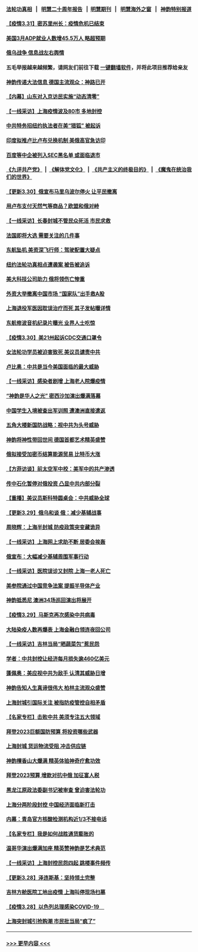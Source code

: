 #### [法轮功真相](https://github.com/gfw-breaker/truth/blob/master/README.md?t=0) &nbsp;&nbsp;|&nbsp;&nbsp; [明慧二十周年报告](https://github.com/gfw-breaker/mh-reports/blob/master/README.md?t=0) &nbsp;&nbsp;|&nbsp;&nbsp;[明慧期刊](https://github.com/gfw-breaker/mh-qikan) &nbsp;&nbsp;|&nbsp;&nbsp; [明慧海外之窗](https://github.com/gfw-breaker/mh-news/blob/master/README.md?t=0) &nbsp;&nbsp;|&nbsp;&nbsp; [神韵特别报道](https://github.com/gfw-breaker/mh-news/blob/master/shenyun.md?t=0)
#### [【疫情3.31】密苏里州长：疫情危机已结束](../pages/nf4514/n13685504.md?t=03311952) 
#### [美国3月ADP就业人数增45.5万人 略超预期](../pages/nf4514/n13684903.md?t=03311952) 
#### [俄乌战争 信息战左右舆情](../pages/nf4514/n13684987.md?t=03311952) 
#### 五毛举报越来越频繁，请网友们前往下载 [一键翻墙软件](https://github.com/gfw-breaker/ssr-accounts)，并将此项目推荐给亲友
#### [神韵传递大法信息 德国主流观众：神路已开](../pages/nf4514/n13684680.md?t=03311952) 
#### [【内幕】山东对入京访民实施“动态清零”](../pages/nf4514/n13684663.md?t=03311952) 
#### [【一线采访】上海疫情波及80市 多地封控](../pages/nf4514/n13684549.md?t=03311952) 
#### [中共特务招纽约执法者在美“猎狐” 被起诉](../pages/nf4514/n13684494.md?t=03311952) 
#### [印度拟推卢比卢布兑换机制 美俄高官急访印](../pages/nf4514/n13684425.md?t=03311952) 
#### [百度等中企被列入SEC黑名单 或面临退市](../pages/nf4514/n13684166.md?t=03311952) 
#### [《九评共产党》](https://github.com/begood0513/9ping.md/blob/master/README.md) &nbsp;|&nbsp; [《解体党文化》](../../../../jtdwh.md/blob/master/README.md)  &nbsp;|&nbsp; [《共产主义的终极目的》](../../../../gczydzjmd.md/blob/master/README.md) &nbsp;|&nbsp; [《魔鬼在统治我们的世界》](../../../../mgztzwmdsj.md/blob/master/README.md) 
#### [【更新3.30】俄宣布马里乌波尔停火 让平民撤离](../pages/nf4514/n13683312.md?t=03311952) 
#### [用卢布支付天然气等商品？欧盟和俄对峙](../pages/nf4514/n13684096.md?t=03311952) 
#### [【一线采访】长春封城不管民众死活 市民求救](../pages/nf4514/n13683449.md?t=03311952) 
#### [法国即将大选 需要关注的几件事](../pages/nf4514/n13683808.md?t=03311952) 
#### [东航坠机 美资深飞行师：驾驶配置大疑点](../pages/nf4514/n13683989.md?t=03311952) 
#### [纽约法轮功真相点遭袭案 被告被追诉](../pages/nf4514/n13682451.md?t=03311952) 
#### [美大科技公司助力 俄将领伤亡惨重](../pages/nf4514/n13683899.md?t=03311952) 
#### [外资大举撤离中国市场 “国家队”出手救A股](../pages/nf4514/n13683770.md?t=03311952) 
#### [上海退役军医因耽误治疗而死 其子发帖曝详情](../pages/nf4514/n13682858.md?t=03311952) 
#### [东航修波音机纪录片曝光 业界人士吃惊](../pages/nf4514/n13681599.md?t=03311952) 
#### [【疫情3.30】美21州起诉CDC交通口罩令](../pages/nf4514/n13681868.md?t=03311952) 
#### [女法轮功学员被迫害致死 美议员谴责中共](../pages/nf4514/n13682069.md?t=03311952) 
#### [卢比奥：中共是当今美国面临的最大威胁](../pages/nf4514/n13682531.md?t=03311952) 
#### [【一线采访】感染者剧增 上海老人院爆疫情](../pages/nf4514/n13682806.md?t=03311952) 
#### [“神韵是华人之光” 密西沙加演出爆满落幕](../pages/nf4514/n13682869.md?t=03311952) 
#### [中国学生入境被查出军训照 遭澳洲直接遣返](../pages/nf4514/n13682914.md?t=03311952) 
#### [五角大楼新国防战略：视中共为头号威胁](../pages/nf4514/n13682512.md?t=03311952) 
#### [神韵将神性带回世间 德国首都艺术精英盛赞](../pages/nf4514/n13682628.md?t=03311952) 
#### [俄拟接受加密币结算能源贸易 比特币大涨](../pages/nf4514/n13682181.md?t=03311952) 
#### [【方菲访谈】前太空军中校：美军中的共产渗透](../pages/nf4514/n13681422.md?t=03311952) 
#### [传中石化暂停对俄投资 凸显中共内部分裂](../pages/nf4514/n13682268.md?t=03311952) 
#### [【重播】美议员斯科特圆桌会：中共威胁全球](../pages/nf4514/n13681321.md?t=03311952) 
#### [【更新3.29】俄乌和谈 俄：减少基辅战事](../pages/nf4514/n13680855.md?t=03311952) 
#### [周晓辉：上海半封城 防疫政策突变藏诡异](../pages/nf4514/n13679423.md?t=03311952) 
#### [【一线采访】上海网上求助不断 居委会挨轰](../pages/nf4514/n13681327.md?t=03311952) 
#### [俄宣布：大幅减少基辅周围军事行动](../pages/nf4514/n13681409.md?t=03311952) 
#### [【一线采访】医院误诊又封院 上海一老人死亡](../pages/nf4514/n13680719.md?t=03311952) 
#### [美参院通过中国竞争法案 提振半导体产业](../pages/nf4514/n13681136.md?t=03311952) 
#### [神韵抵悉尼 澳洲34场巡回演出将展开](../pages/nf4514/n13675360.md?t=03311952) 
#### [【疫情3.29】马斯克再次感染中共病毒](../pages/nf4514/n13680482.md?t=03311952) 
#### [大陆染疫人数再爆表 上海金融白领连夜回公司](../pages/nf4514/n13680655.md?t=03311952) 
#### [【一线采访】吉林当局“晒蔬菜包”惹民怨](../pages/nf4514/n13680572.md?t=03311952) 
#### [学者：中共封控让经济每月损失逾460亿美元](../pages/nf4514/n13680436.md?t=03311952) 
#### [蓬佩奥：美应视中共为敌手 认清其威胁日增](../pages/nf4514/n13680073.md?t=03311952) 
#### [神韵告知人生真谛很伟大 柏林主流观众盛赞](../pages/nf4514/n13679924.md?t=03311952) 
#### [上海封城引国际关注 被指防疫管控自相矛盾](../pages/nf4514/n13679402.md?t=03311952) 
#### [【名家专栏】击败中共 美须专注五大领域](../pages/nf4514/n13679833.md?t=03311952) 
#### [拜登2023巨额国防预算 将投资哪些武器](../pages/nf4514/n13679550.md?t=03311952) 
#### [上海封城 货运物流受阻 冲击供应链](../pages/nf4514/n13679450.md?t=03311952) 
#### [神韵檀香山大爆满 精英体验神奇疗愈功效](../pages/nf4514/n13679092.md?t=03311952) 
#### [拜登2023预算 增款对抗中俄 加征富人税](../pages/nf4514/n13679355.md?t=03311952) 
#### [黑龙江原政法委副书记被审查 曾迫害法轮功](../pages/nf4514/n13678639.md?t=03311952) 
#### [上海分两阶段封控 中国经济面临新打击](../pages/nf4514/n13679353.md?t=03311952) 
#### [内幕：青岛官方核酸检测机构近1/3不接电话](../pages/nf4514/n13679041.md?t=03311952) 
#### [【名家专栏】我是如何战胜通货膨胀的](../pages/nf4514/n13678858.md?t=03311952) 
#### [温哥华演出爆满加座 精英赞神韵是艺术典范](../pages/nf4514/n13678919.md?t=03311952) 
#### [【一线采访】上海封控民怨四起 跳楼事件频传](../pages/nf4514/n13678660.md?t=03311952) 
#### [【更新3.28】泽连斯基：坚持领土完整](../pages/nf4514/n13678637.md?t=03311952) 
#### [吉林方舱医院工地出疫情 上海叫停现场扫墓](../pages/nf4514/n13678342.md?t=03311952) 
#### [【疫情3.28】以色列总理感染COVID-19　](../pages/nf4514/n13678095.md?t=03311952) 
#### [上海突封城引抢购潮 市民批当局“疯了”](../pages/nf4514/n13677355.md?t=03311952) 

----
#### [ >>> 更早内容 <<< ](../indexes/nf4514-earlier.md)
